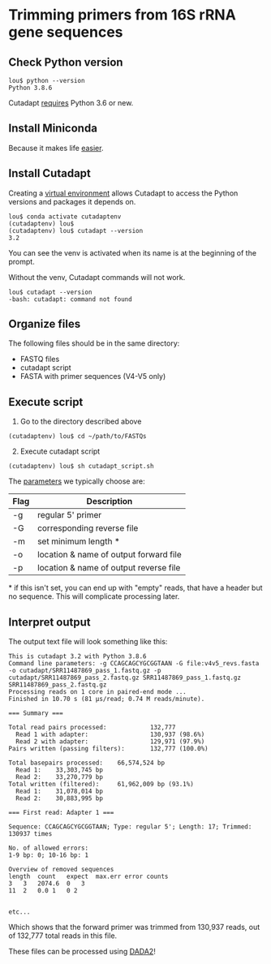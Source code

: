 # Trimming primers from 16S rRNA gene sequences

## Check Python version

```
lou$ python --version
Python 3.8.6
```

Cutadapt [requires](https://cutadapt.readthedocs.io/en/stable/installation.html#dependencies) Python 3.6 or new. 


## Install Miniconda

Because it makes life [easier](https://bioconda.github.io/user/install.html).


## Install Cutadapt

Creating a [virtual environment](https://cutadapt.readthedocs.io/en/stable/installation.html) allows Cutadapt to access the Python versions and packages it depends on.

```
lou$ conda activate cutadaptenv
(cutadaptenv) lou$ 
(cutadaptenv) lou$ cutadapt --version
3.2
```
You can see the venv is activated when its name is at the beginning of the prompt.

Without the venv, Cutadapt commands will not work.

```
lou$ cutadapt --version
-bash: cutadapt: command not found
```




## Organize files
The following files should be in the same directory:
- FASTQ files
- cutadapt script
- FASTA with primer sequences (V4-V5 only)


## Execute script
1. Go to the directory described above

```
(cutadaptenv) lou$ cd ~/path/to/FASTQs
```

2. Execute cutadapt script

```
(cutadaptenv) lou$ sh cutadapt_script.sh
```

The [parameters](https://cutadapt.readthedocs.io/en/stable/guide.html) we typically choose are:

| Flag | Description |
| ---| --- |
| -g | regular 5' primer |
| -G | corresponding reverse file |
| -m | set minimum length \* |
| -o | location & name of output forward file |
| -p | location & name of output reverse file |

\* if this isn't set, you can end up with "empty" reads, that have a header but no sequence. This will complicate processing later.

## Interpret output

The output text file will look something like this:

```
This is cutadapt 3.2 with Python 3.8.6
Command line parameters: -g CCAGCAGCYGCGGTAAN -G file:v4v5_revs.fasta -o cutadapt/SRR11487869_pass_1.fastq.gz -p cutadapt/SRR11487869_pass_2.fastq.gz SRR11487869_pass_1.fastq.gz SRR11487869_pass_2.fastq.gz
Processing reads on 1 core in paired-end mode ...
Finished in 10.70 s (81 µs/read; 0.74 M reads/minute).

=== Summary ===

Total read pairs processed:            132,777
  Read 1 with adapter:                 130,937 (98.6%)
  Read 2 with adapter:                 129,971 (97.9%)
Pairs written (passing filters):       132,777 (100.0%)

Total basepairs processed:    66,574,524 bp
  Read 1:    33,303,745 bp
  Read 2:    33,270,779 bp
Total written (filtered):     61,962,009 bp (93.1%)
  Read 1:    31,078,014 bp
  Read 2:    30,883,995 bp

=== First read: Adapter 1 ===

Sequence: CCAGCAGCYGCGGTAAN; Type: regular 5'; Length: 17; Trimmed: 130937 times

No. of allowed errors:
1-9 bp: 0; 10-16 bp: 1

Overview of removed sequences
length	count	expect	max.err	error counts
3	3	2074.6	0	3
11	2	0.0	1	0 2


etc...
```

Which shows that the forward primer was trimmed from 130,937 reads, out of 132,777 total reads in this file.


These files can be processed using [DADA2](https://benjjneb.github.io/dada2/tutorial.html)!
